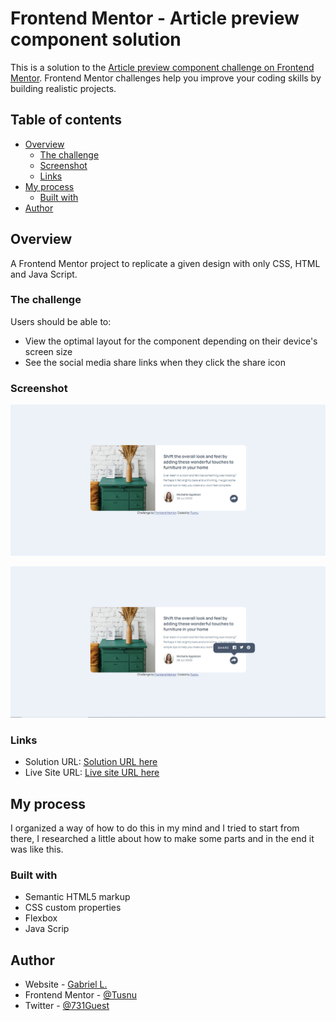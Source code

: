 # Frontend Mentor - Article preview component solution

This is a solution to the [Article preview component challenge on Frontend Mentor](https://www.frontendmentor.io/challenges/article-preview-component-dYBN_pYFT). Frontend Mentor challenges help you improve your coding skills by building realistic projects. 

## Table of contents

- [Overview](#overview)
  - [The challenge](#the-challenge)
  - [Screenshot](#screenshot)
  - [Links](#links)
- [My process](#my-process)
  - [Built with](#built-with)
- [Author](#author)

## Overview

A Frontend Mentor project to replicate a given design with only CSS, HTML and Java Script.

### The challenge

Users should be able to:

- View the optimal layout for the component depending on their device's screen size
- See the social media share links when they click the share icon

### Screenshot

![](./images/Screenshot_1.png)

![](./images/Screenshot_2.png)

### Links

- Solution URL: [Solution URL here](https://github.com/Tusnu/article-preview-component)
- Live Site URL: [Live site URL here](https://tusnu.github.io/article-preview-component/)

## My process

I organized a way of how to do this in my mind and I tried to start from there, I researched a little about how to make some parts and in the end it was like this.

### Built with

- Semantic HTML5 markup
- CSS custom properties
- Flexbox
- Java Scrip

## Author

- Website - [Gabriel L.](https://github.com/Tusnu)
- Frontend Mentor - [@Tusnu](https://www.frontendmentor.io/profile/Tusnu)
- Twitter - [@731Guest](https://twitter.com/731Guest)